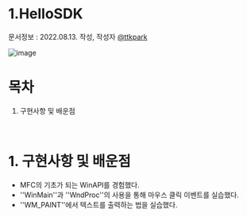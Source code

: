 # 1.HelloSDK

문서정보 : 2022.08.13. 작성, 작성자 [@ttkpark](https://github.com/ttkpark)

![image](https://user-images.githubusercontent.com/86010770/184469043-5148c61d-ca0e-4a94-9eac-b5082536356a.png)

# 목차
1. 구현사항 및 배운점

<br>

# 1. 구현사항 및 배운점
- MFC의 기초가 되는 WinAPI를 경험했다.
- ''WinMain''과 ''WndProc''의 사용을 통해 마우스 클릭 이벤트를 실습했다.
- ''WM_PAINT''에서 텍스트를 출력하는 법을 실습했다.
